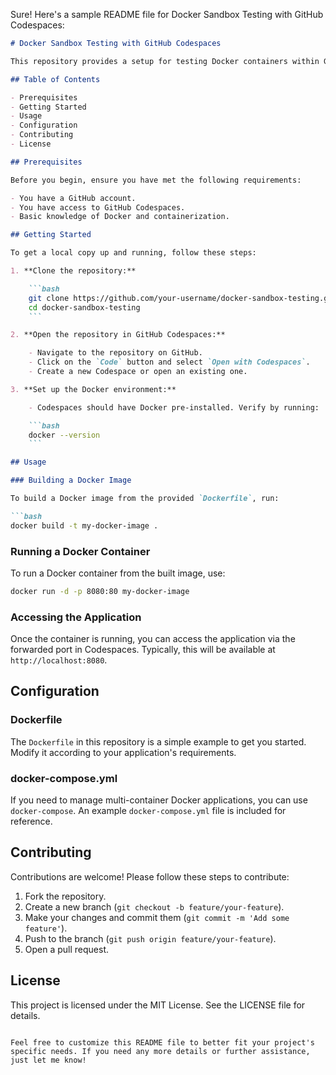 Sure! Here's a sample README file for Docker Sandbox Testing with GitHub Codespaces:

```markdown
# Docker Sandbox Testing with GitHub Codespaces

This repository provides a setup for testing Docker containers within GitHub Codespaces. It includes a basic configuration to get you started with running and testing Docker containers in a sandbox environment.

## Table of Contents

- Prerequisites
- Getting Started
- Usage
- Configuration
- Contributing
- License

## Prerequisites

Before you begin, ensure you have met the following requirements:

- You have a GitHub account.
- You have access to GitHub Codespaces.
- Basic knowledge of Docker and containerization.

## Getting Started

To get a local copy up and running, follow these steps:

1. **Clone the repository:**

    ```bash
    git clone https://github.com/your-username/docker-sandbox-testing.git
    cd docker-sandbox-testing
    ```

2. **Open the repository in GitHub Codespaces:**

    - Navigate to the repository on GitHub.
    - Click on the `Code` button and select `Open with Codespaces`.
    - Create a new Codespace or open an existing one.

3. **Set up the Docker environment:**

    - Codespaces should have Docker pre-installed. Verify by running:

    ```bash
    docker --version
    ```

## Usage

### Building a Docker Image

To build a Docker image from the provided `Dockerfile`, run:

```bash
docker build -t my-docker-image .
```

### Running a Docker Container

To run a Docker container from the built image, use:

```bash
docker run -d -p 8080:80 my-docker-image
```

### Accessing the Application

Once the container is running, you can access the application via the forwarded port in Codespaces. Typically, this will be available at `http://localhost:8080`.

## Configuration

### Dockerfile

The `Dockerfile` in this repository is a simple example to get you started. Modify it according to your application's requirements.

### docker-compose.yml

If you need to manage multi-container Docker applications, you can use `docker-compose`. An example `docker-compose.yml` file is included for reference.

## Contributing

Contributions are welcome! Please follow these steps to contribute:

1. Fork the repository.
2. Create a new branch (`git checkout -b feature/your-feature`).
3. Make your changes and commit them (`git commit -m 'Add some feature'`).
4. Push to the branch (`git push origin feature/your-feature`).
5. Open a pull request.

## License

This project is licensed under the MIT License. See the LICENSE file for details.
```

Feel free to customize this README file to better fit your project's specific needs. If you need any more details or further assistance, just let me know!
